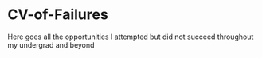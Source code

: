 # CV-of-Failures
Here goes all the opportunities I attempted but did not succeed throughout my undergrad and beyond
